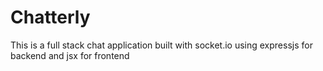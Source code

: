 # Chatterly
This is a full stack chat application built with socket.io using expressjs for backend and jsx for frontend
